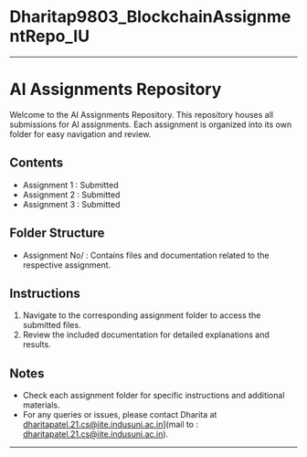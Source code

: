 # Dharitap9803_BlockchainAssignmentRepo_IU
---

# AI Assignments Repository
Welcome to the AI Assignments Repository. 
This repository houses all submissions for AI assignments. Each assignment is organized into its own folder for easy navigation and review.

## Contents
- Assignment 1 : Submitted
- Assignment 2 : Submitted
- Assignment 3 : Submitted

## Folder Structure
- Assignment No/ : Contains files and documentation related to the respective assignment.

## Instructions
1. Navigate to the corresponding assignment folder to access the submitted files.
2. Review the included documentation for detailed explanations and results.

## Notes
- Check each assignment folder for specific instructions and additional materials.
- For any queries or issues, please contact Dharita at dharitapatel.21.cs@iite.indusuni.ac.in](mail to : dharitapatel.21.cs@iite.indusuni.ac.in).

---
